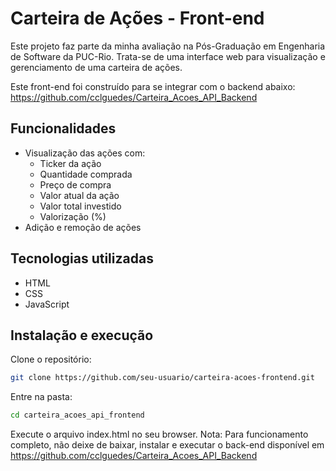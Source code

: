 # Carteira de Ações - Front-end

Este projeto faz parte da minha avaliação na Pós-Graduação em Engenharia de Software da PUC-Rio. Trata-se de uma interface web para visualização e gerenciamento de uma carteira de ações.

Este front-end foi construído para se integrar com o backend abaixo:
https://github.com/cclguedes/Carteira_Acoes_API_Backend

## Funcionalidades

- Visualização das ações com:
  - Ticker da ação
  - Quantidade comprada
  - Preço de compra
  - Valor atual da ação
  - Valor total investido
  - Valorização (%)
- Adição e remoção de ações

## Tecnologias utilizadas

- HTML
- CSS
- JavaScript

## Instalação e execução

Clone o repositório:
```bash
git clone https://github.com/seu-usuario/carteira-acoes-frontend.git
```
Entre na pasta:
```bash
cd carteira_acoes_api_frontend
```
Execute o arquivo index.html no seu browser.
Nota: Para funcionamento completo, não deixe de baixar, instalar e executar o back-end disponível em https://github.com/cclguedes/Carteira_Acoes_API_Backend
